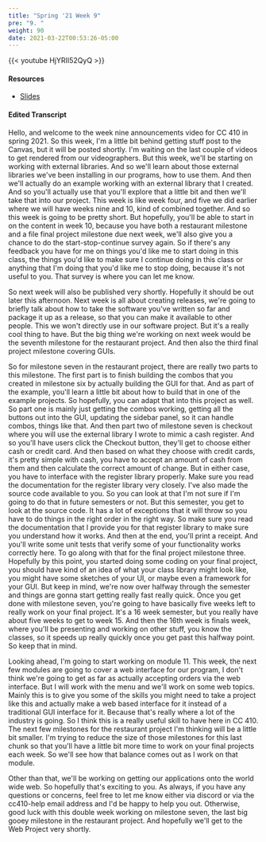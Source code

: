 ```yaml
---
title: "Spring '21 Week 9"
pre: "9. "
weight: 90
date: 2021-03-22T00:53:26-05:00
---
```


{{< youtube HjYRII52QyQ >}}

#### Resources

* <a href="slides" target="_blank">Slides</a>

#### Edited Transcript

Hello, and welcome to the week nine announcements video for CC 410 in spring 2021. So this week, I'm a little bit behind getting stuff post to the Canvas, but it will be posted shortly. I'm waiting on the last couple of videos to get rendered from our videographers. But this week, we'll be starting on working with external libraries. And so we'll learn about those external libraries we've been installing in our programs, how to use them. And then we'll actually do an example working with an external library that I created. And so you'll actually use that you'll explore that a little bit and then we'll take that into our project. This week is like week four, and five we did earlier where we will have weeks nine and 10, kind of combined together. And so this week is going to be pretty short. But hopefully, you'll be able to start in on the content in week 10, because you have both a restaurant milestone and a file final project milestone due next week, we'll also give you a chance to do the start-stop-continue survey again. So if there's any feedback you have for me on things you'd like me to start doing in this class, the things you'd like to make sure I continue doing in this class or anything that I'm doing that you'd like me to stop doing, because it's not useful to you. That survey is where you can let me know. 

So next week will also be published very shortly. Hopefully it should be out later this afternoon. Next week is all about creating releases, we're going to briefly talk about how to take the software you've written so far and package it up as a release, so that you can make it available to other people. This we won't directly use in our software project. But it's a really cool thing to have. But the big thing we're working on next week would be the seventh milestone for the restaurant project. And then also the third final project milestone covering GUIs. 

So for milestone seven in the restaurant project, there are really two parts to this milestone. The first part is to finish building the combos that you created in milestone six by actually building the GUI for that. And as part of the example, you'll learn a little bit about how to build that in one of the example projects. So hopefully, you can adapt that into this project as well. So part one is mainly just getting the combos working, getting all the buttons out into the GUI, updating the sidebar panel, so it can handle combos, things like that. And then part two of milestone seven is checkout where you will use the external library I wrote to mimic a cash register. And so you'll have users click the Checkout button, they'll get to choose either cash or credit card. And then based on what they choose with credit cards, it's pretty simple with cash, you have to accept an amount of cash from them and then calculate the correct amount of change. But in either case, you have to interface with the register library properly. Make sure you read the documentation for the register library very closely. I've also made the source code available to you. So you can look at that I'm not sure if I'm going to do that in future semesters or not. But this semester, you get to look at the source code. It has a lot of exceptions that it will throw so you have to do things in the right order in the right way. So make sure you read the documentation that I provide you for that register library to make sure you understand how it works. And then at the end, you'll print a receipt. And you'll write some unit tests that verify some of your functionality works correctly here. To go along with that for the final project milestone three. Hopefully by this point, you started doing some coding on your final project, you should have kind of an idea of what your class library might look like, you might have some sketches of your UI, or maybe even a framework for your GUI. But keep in mind, we're now over halfway through the semester and things are gonna start getting really fast really quick. Once you get done with milestone seven, you're going to have basically five weeks left to really work on your final project. It's a 16 week semester, but you really have about five weeks to get to week 15. And then the 16th week is finals week, where you'll be presenting and working on other stuff, you know the classes, so it speeds up really quickly once you get past this halfway point. So keep that in mind. 

Looking ahead, I'm going to start working on module 11. This week, the next few modules are going to cover a web interface for our program, I don't think we're going to get as far as actually accepting orders via the web interface. But I will work with the menu and we'll work on some web topics. Mainly this is to give you some of the skills you might need to take a project like this and actually make a web based interface for it instead of a traditional GUI interface for it. Because that's really where a lot of the industry is going. So I think this is a really useful skill to have here in CC 410. The next few milestones for the restaurant project I'm thinking will be a little bit smaller. I'm trying to reduce the size of those milestones for this last chunk so that you'll have a little bit more time to work on your final projects each week. So we'll see how that balance comes out as I work on that module. 

Other than that, we'll be working on getting our applications onto the world wide web. So hopefully that's exciting to you. As always, if you have any questions or concerns, feel free to let me know either via discord or via the cc410-help email address and I'd be happy to help you out. Otherwise, good luck with this double week working on milestone seven, the last big gooey milestone in the restaurant project. And hopefully we'll get to the Web Project very shortly. 
